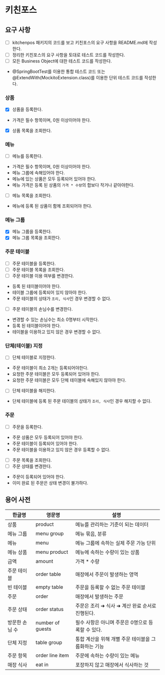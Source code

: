 # 키친포스

## 요구 사항
- [ ] kitchenpos 패키지의 코드를 보고 키친포스의 요구 사항을 README.md에 작성한다.
- [ ] 정리한 키친포스의 요구 사항을 토대로 테스트 코드를 작성한다.
- [ ] 모든 Business Object에 대한 테스트 코드를 작성한다.
- @SpringBootTest를 이용한 통합 테스트 코드 또는 @ExtendWith(MockitoExtension.class)를 이용한 단위 테스트 코드를 작성한다.

### 상품
- [X] 상품을 등록한다.
- 가격은 필수 항목이며, 0원 이상이어야 한다.
- [X] 상품 목록을 조회한다.

### 메뉴
- [ ] 메뉴를 등록한다.
- 가격은 필수 항목이며, 0원 이상이어야 한다.
- 메뉴 그룹에 속해있어야 한다.
- 메뉴에 있는 상품은 모두 등록되어 있어야 한다.
- 메뉴 가격은 등록 된 상품의 ```가격 * 수량```의 합보다 작거나 같아야한다.
- [ ] 메뉴 목록을 조회한다.
- 메뉴에 등록 된 상품이 함께 조회되어야 한다.

### 메뉴 그룹
- [X] 메뉴 그룹을 등록한다.
- [X] 메뉴 그룹 목록을 조회한다.

### 주문 테이블
- [ ] 주문 테이블을 등록한다.
- [ ] 주문 테이블 목록을 조회한다.
- [ ] 주문 테이블 이용 여부를 변경한다.
- 등록 된 테이블이어야 한다.
- 테이블 그룹에 등록되어 있지 않아야 한다.
- 주문 테이블의 상태가 ```조리, 식사```인 경우 변경할 수 없다.
- [ ] 주문 테이블의 손님수를 변경한다.
- 변경할 수 있는 손님수는 최소 0명부터 시작한다.
- 등록 된 테이블이어야 한다.
- 테이블을 이용하고 있지 않은 경우 변경할 수 없다.

### 단체(테이블) 지정
- [ ] 단체 테이블로 지정한다.
- 주문 테이블이 최소 2개는 등록되어야한다.
- 요청한 주문 테이블은 모두 등록되어 있어야 한다.
- 요청한 주문 테이블은 모두 단체 테이블에 속해있지 않아야 한다.
- [ ] 단체 테이블을 해지한다.
- 단체 테이블에 등록 된 주문 테이블의 상태가 ```조리, 식사```인 경우 해지할 수 없다.

### 주문
- [ ] 주문을 등록한다.
- 주문 상품은 모두 등록되어 있어야 한다.
- 주문 테이블이 등록되어 있어야 한다.
- 주문 테이블을 이용하고 있지 않은 경우 등록할 수 없다.
- [ ] 주문 목록을 조회한다.
- [ ] 주문 상태를 변경한다.
- 주문이 등록되어 있어야 한다.
- 이미 완료 된 주문은 상태 변경이 불가하다.

## 용어 사전
| 한글명      | 영문명              | 설명                            |
|----------|------------------|-------------------------------|
| 상품       | product          | 메뉴를 관리하는 기준이 되는 데이터           |
| 메뉴 그룹    | menu group       | 메뉴 묶음, 분류                     |
| 메뉴       | menu             | 메뉴 그룹에 속하는 실제 주문 가능 단위        |
| 메뉴 상품    | menu product     | 메뉴에 속하는 수량이 있는 상품             |
| 금액       | amount           | 가격 * 수량                       |
| 주문 테이블   | order table      | 매장에서 주문이 발생하는 영역              |
| 빈 테이블    | empty table      | 주문을 등록할 수 없는 주문 테이블           |
| 주문       | order            | 매장에서 발생하는 주문                  |
| 주문 상태    | order status     | 주문은 조리 ➜ 식사 ➜ 계산 완료 순서로 진행된다. |
| 방문한 손님 수 | number of guests | 필수 사항은 아니며 주문은 0명으로 등록할 수 있다. |
| 단체 지정    | table group      | 통합 계산을 위해 개별 주문 테이블을 그룹화하는 기능 |
| 주문 항목    | order line item  | 주문에 속하는 수량이 있는 메뉴             |
| 매장 식사    | eat in           | 포장하지 않고 매장에서 식사하는 것           |

